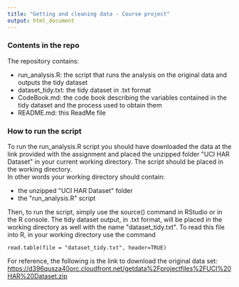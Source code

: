 ```yaml
---
title: "Getting and cleaning data - Course project"
output: html_document
---
```


### Contents in the repo
The repository contains:

* run_analysis.R: the script that runs the analysis on the original data and outputs the tidy dataset
* dataset_tidy.txt: the tidy dataset in .txt format
* CodeBook.md: the code book describing the variables contained in the tidy dataset and the process used to obtain them
* README.md: this ReadMe file

### How to run the script
To run the run_analysis.R script you should have downloaded the data at the link provided with the assignment and placed the unzipped folder "UCI HAR Dataset" in your current working directory. The script should be placed in the working directory.     
In other words your working directory should contain:

* the unzipped "UCI HAR Dataset" folder
* the "run_analysis.R" script

Then, to run the script, simply use the source() command in RStudio or in the R console. The tidy dataset output, in .txt format, will be placed in the working directory as well with the name "dataset_tidy.txt".
To read this file into R, in your working directory use the command

```{r}
read.table(file = "dataset_tidy.txt", header=TRUE)
```

For reference, the following is the link to download the original data set:
https://d396qusza40orc.cloudfront.net/getdata%2Fprojectfiles%2FUCI%20HAR%20Dataset.zip